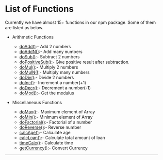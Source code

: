 # List of Functions

Currently we have almost 15+ functions in our npm package. Some of them are listed as below.

- Arithmetic Functions

  - [doAdd()](aFunc/doAdd.md):- Add 2 numbers
  - [doAddN()](aFunc/doAddN.md):- Add many numbers
  - [doSub()](aFunc/doSub.md):- Subtract 2 numbers
  - [doPositiveSub()](aFunc/doPositiveSub.md):- Give positive result after subtraction.
  - [doMul()](aFunc/doMul.md):- Multiply 2 numbers
  - [doMulN()](aFunc/doMulN.md):- Multiply many numbers
  - [doDiv()](aFunc/doDiv.md):- Divide 2 numbers
  - [doInc()](aFunc/doInc.md):- Increment a number(+1)
  - [doDecr()](aFunc/doDecr.md):- Decrement a number(-1)
    <!-- * [toBin()](aFunc/toBin.md):- Decimal to Binary -->
    <!-- * [toHex()](aFunc/toHex.md):- Decimal to Hexadecimal -->
    <!-- * [toOct()](aFunc/toOct.md):- Decimal to Octal -->
    <!-- * [toTri()](aFunc/toTri.md):- Decimal to Trinary -->
  - [doMod()](aFunc/doMod.md):- Get the modulus

- Miscellaneous Functions
  - [doMax()](mFunc/doMax.md):- Maximum element of Array
  - [doMin()](mFunc/doMin.md):- Minimum element of Array
  - [doFactorial()](mFunc/doFactorial.md):- Factorial of a number
  - [doReverse()](mFunc/doReverse.md):- Reverse number
  - [calcAge()](mFunc/calcAge.md):- Calculate age
  - [calcLoan()](mFunc/calcLoan.md):- Calculate total amount of loan
  - [timeCalc()](mFunc/timeCalc.md):- Calculate time
  - [getCurrency()](mFunc/getCurrency.md):- Convert Currency

---
